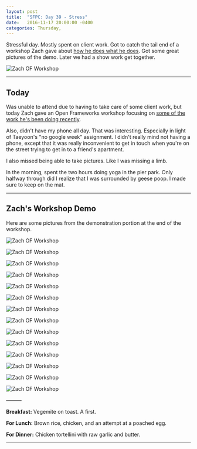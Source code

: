 ```yaml
---
layout: post
title:  "SFPC: Day 39 - Stress"
date:   2016-11-17 20:00:00 -0400
categories: Thursday,
---
```


Stressful day. Mostly spent on client work. Got to catch the tail end of a workshop Zach gave about [how he does what he does](https://www.instagram.com/zach.lieberman/?hl=en). Got some great pictures of the demo. Later we had a show work get together.

![Zach OF Workshop](/assets/sfpc-images/11172016_zachOFWorkshop_5.JPG)  

-----

<h2>Today</h2>

Was unable to attend due to having to take care of some client work, but today Zach gave an Open Frameworks workshop focusing on [some of the work he's been doing recently](https://www.instagram.com/zach.lieberman/?hl=en).

Also, didn't have my phone all day. That was interesting. Especially in light of Taeyoon's "no google week" assignment. I didn't really mind not having a phone, except that it was really inconvenient to get in touch when you're on the street trying to get in to a friend's apartment.

I also missed being able to take pictures. Like I was missing a limb.

In the morning, spent the two hours doing yoga in the pier park. Only halfway through did I realize that I was surrounded by geese poop. I made sure to keep on the mat.

-----

<h2>Zach's Workshop Demo</h2>

Here are some pictures from the demonstration portion at the end of the workshop.

![Zach OF Workshop](/assets/sfpc-images/11172016_zachOFWorkshop.JPG)

![Zach OF Workshop](/assets/sfpc-images/11172016_zachOFWorkshop_1.JPG)  

![Zach OF Workshop](/assets/sfpc-images/11172016_zachOFWorkshop_2.JPG)  

![Zach OF Workshop](/assets/sfpc-images/11172016_zachOFWorkshop_3.JPG)  

![Zach OF Workshop](/assets/sfpc-images/11172016_zachOFWorkshop_4.JPG)  

![Zach OF Workshop](/assets/sfpc-images/11172016_zachOFWorkshop_5.JPG)  

![Zach OF Workshop](/assets/sfpc-images/11172016_zachOFWorkshop_6.JPG)  

![Zach OF Workshop](/assets/sfpc-images/11172016_zachOFWorkshop_7.JPG)  

![Zach OF Workshop](/assets/sfpc-images/11172016_zachOFWorkshop_8.JPG)  

![Zach OF Workshop](/assets/sfpc-images/11172016_zachOFWorkshop_9.JPG)

![Zach OF Workshop](/assets/sfpc-images/11172016_zachOFWorkshop_10.JPG)  

![Zach OF Workshop](/assets/sfpc-images/11172016_zachOFWorkshop_11.JPG)  

![Zach OF Workshop](/assets/sfpc-images/11172016_zachOFWorkshop_12.JPG)  

![Zach OF Workshop](/assets/sfpc-images/11172016_zachOFWorkshop_13.JPG)     

———

**Breakfast:** Vegemite on toast. A first.

**For Lunch:** Brown rice, chicken, and an attempt at a poached egg.

**For Dinner:** Chicken tortellini with raw garlic and butter.

-----
